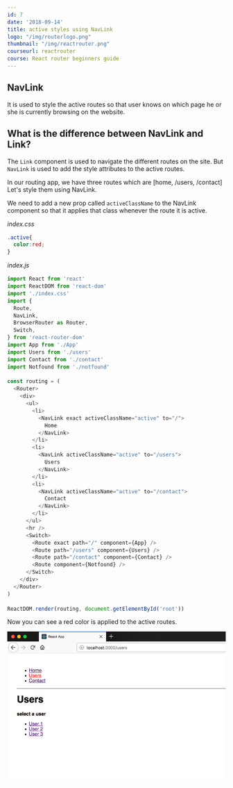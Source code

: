 ```yaml
---
id: 7
date: '2018-09-14'
title: active styles using NavLink
logo: "/img/routerlogo.png"
thumbnail: "/img/reactrouter.png"
courseurl: reactrouter
course: React router beginners guide
---
```


## NavLink

It is used to style the active routes so that user knows on which page he or she is currently browsing on the website.

## What is the difference between NavLink and Link?

The `Link` component is used to navigate the different routes on the site. But `NavLink` is used to add the style attributes to the active routes.

In our routing app, we have three routes which are [home, /users, /contact] Let's style them using NavLink.

We need to add a new prop called `activeClassName` to the NavLink component so that it applies that class whenever the route it is active.

_index.css_

```css
.active{
  color:red;
}
```


_index.js_

```js
import React from 'react'
import ReactDOM from 'react-dom'
import './index.css'
import {
  Route,
  NavLink,
  BrowserRouter as Router,
  Switch,
} from 'react-router-dom'
import App from './App'
import Users from './users'
import Contact from './contact'
import Notfound from './notfound'

const routing = (
  <Router>
    <div>
      <ul>
        <li>
          <NavLink exact activeClassName="active" to="/">
            Home
          </NavLink>
        </li>
        <li>
          <NavLink activeClassName="active" to="/users">
            Users
          </NavLink>
        </li>
        <li>
          <NavLink activeClassName="active" to="/contact">
            Contact
          </NavLink>
        </li>
      </ul>
      <hr />
      <Switch>
        <Route exact path="/" component={App} />
        <Route path="/users" component={Users} />
        <Route path="/contact" component={Contact} />
        <Route component={Notfound} />
      </Switch>
    </div>
  </Router>
)

ReactDOM.render(routing, document.getElementById('root'))
```

Now you can see a red color is applied to the active routes.

![navlink react router](./activestyle.png)
